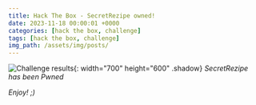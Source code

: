 ```yaml
---
title: Hack The Box - SecretRezipe owned!
date: 2023-11-18 00:00:01 +0000
categories: [hack the box, challenge]
tags: [hack the box, challenge]
img_path: /assets/img/posts/
---
```


![Challenge results](owned-secretrezipe.png){: width="700" height="600" .shadow}
_SecretRezipe has been Pwned_

_Enjoy! ;)_
